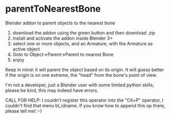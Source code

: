 # parentToNearestBone
Blender addon to parent objects to the nearest bone
1. download the addon using the green button and then download .zip
2. Install and activate the addon inside Blender 3+
3. select one or more objects, and an Armature, with the Armature as active object
4. Goto to Object->Parent->Parent to nearest Bone
5. enjoy

Keep in mind:
it will parent the object based on its origin. It will guess better if the origin is on one extreme, the "head" from the bone's point of view. 

I'm not a developer, just a Blender user with some limited python skills, please be kind, this may indeed have errors.

CALL FOR HELP:
I couldn't register this operator into the "Ctl+P" operator, I couldn't find that menu bl_idname. If you know how to append this op there, please tell me! :-)

